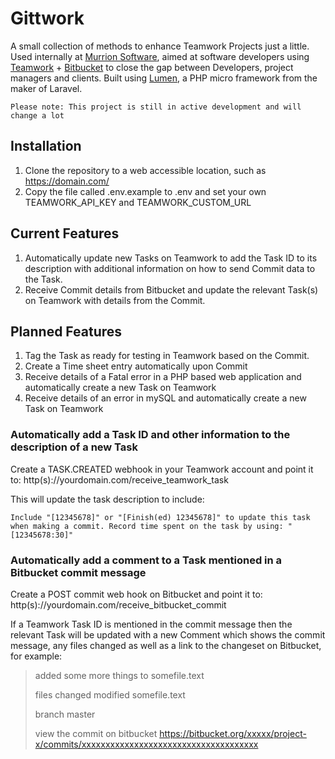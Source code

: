 # Gittwork

A small collection of methods to enhance Teamwork Projects just a little. Used internally at [Murrion Software](http://murrion.com), aimed at software developers using [Teamwork](https://www.teamwork.com/refer/murrion) + [Bitbucket](https://bitbucket.org/) to close the gap between Developers, project managers and clients. Built using [Lumen](http://lumen.laravel.com/), a PHP micro framework from the maker of Laravel.

```
Please note: This project is still in active development and will change a lot
```

## Installation

1. Clone the repository to a web accessible location, such as https://domain.com/
2. Copy the file called .env.example to .env and set your own TEAMWORK_API_KEY and TEAMWORK_CUSTOM_URL

## Current Features

1. Automatically update new Tasks on Teamwork to add the Task ID to its description with additional information on how to send Commit data to the Task.
2. Receive Commit details from Bitbucket and update the relevant Task(s) on Teamwork with details from the Commit.

## Planned Features

1. Tag the Task as ready for testing in Teamwork based on the Commit.
2. Create a Time sheet entry automatically upon Commit
3. Receive details of a Fatal error in a PHP based web application and automatically create a new Task on Teamwork
4. Receive details of an error in mySQL and automatically create a new Task on Teamwork

### Automatically add a Task ID and other information to the description of a new Task

Create a TASK.CREATED webhook in your Teamwork account and point it to: http(s)://yourdomain.com/receive_teamwork_task

This will update the task description to include:

```Include "[12345678]" or "[Finish(ed) 12345678]" to update this task when making a commit. Record time spent on the task by using: "[12345678:30]"```

### Automatically add a comment to a Task mentioned in a Bitbucket commit message

Create a POST commit web hook on Bitbucket and point it to: http(s)://yourdomain.com/receive_bitbucket_commit

If a Teamwork Task ID is mentioned in the commit message then the relevant Task will be updated with a new Comment which shows the commit message, any files changed as well as a link to the changeset on Bitbucket, for example:


> added some more things to somefile.text
> 
> files changed
> modified somefile.text
> 
> branch
> master
> 
> view the commit on bitbucket
> https://bitbucket.org/xxxxx/project-x/commits/xxxxxxxxxxxxxxxxxxxxxxxxxxxxxxxxxxxxx
>
